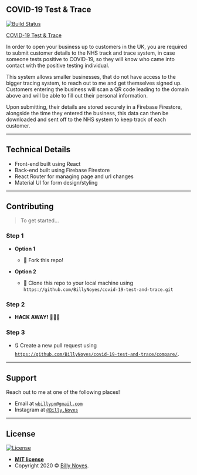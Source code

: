 ## COVID-19 Test & Trace

[![Build Status](http://img.shields.io/travis/badges/badgerbadgerbadger.svg?style=flat-square)](https://travis-ci.org/badges/badgerbadgerbadger)

[COVID-19 Test & Trace](https://covid-19-test-and.web.app/)

In order to open your business up to customers in the UK, you are required to submit customer details to the NHS track and trace system, in case someone tests positive to COVID-19, so they will know who came into contact with the positive testing individual.

This system allows smaller businesses, that do not have access to the bigger tracing system, to reach out to me and get themselves signed up. Customers entering the business will scan a QR code leading to the domain above and will be able to fill out their personal information.

Upon submitting, their details are stored securely in a Firebase Firestore, alongside the time they entered the business, this data can then be downloaded and sent off to the NHS system to keep track of each customer.

---

## Technical Details

- Front-end built using React
- Back-end built using Firebase Firestore
- React Router for managing page and url changes
- Material UI for form design/styling

---

## Contributing

> To get started...

### Step 1

- **Option 1**

  - 🍴 Fork this repo!

- **Option 2**
  - 👯 Clone this repo to your local machine using `https://github.com/BillyNoyes/covid-19-test-and-trace.git`

### Step 2

- **HACK AWAY!** 🔨🔨🔨

### Step 3

- 🔃 Create a new pull request using <a href="https://github.com/BillyNoyes/covid-19-test-and-trace/compare/" target="_blank">`https://github.com/BillyNoyes/covid-19-test-and-trace/compare/`</a>.

---

## Support

Reach out to me at one of the following places!

- Email at <a href="mailto:wbillypn@gmail.com" target="_blank">`wbillypn@gmail.com`</a>
- Instagram at <a href="http://instagram.com/billy.noyes" target="_blank">`@Billy.Noyes`</a>

---

## License

[![License](http://img.shields.io/:license-mit-blue.svg?style=flat-square)](http://badges.mit-license.org)

- **[MIT license](http://opensource.org/licenses/mit-license.php)**
- Copyright 2020 © <a href="http://instagram.com/billy.noyes" target="_blank">Billy Noyes</a>.
